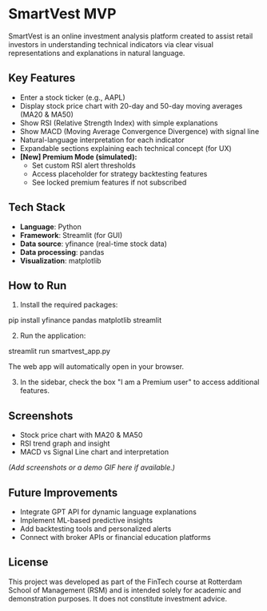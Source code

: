 

# SmartVest MVP

SmartVest is an online investment analysis platform created to assist retail investors in understanding technical indicators via clear visual representations and explanations in natural language.

## Key Features

- Enter a stock ticker (e.g., AAPL)
- Display stock price chart with 20-day and 50-day moving averages (MA20 & MA50)
- Show RSI (Relative Strength Index) with simple explanations
- Show MACD (Moving Average Convergence Divergence) with signal line
- Natural-language interpretation for each indicator
- Expandable sections explaining each technical concept (for UX)
- **[New] Premium Mode (simulated):**
  - Set custom RSI alert thresholds
  - Access placeholder for strategy backtesting features
  - See locked premium features if not subscribed

## Tech Stack

- **Language**: Python
- **Framework**: Streamlit (for GUI)
- **Data source**: yfinance (real-time stock data)
- **Data processing**: pandas
- **Visualization**: matplotlib

## How to Run

1. Install the required packages:


pip install yfinance pandas matplotlib streamlit


2. Run the application:


streamlit run smartvest_app.py


The web app will automatically open in your browser.


3. In the sidebar, check the box "I am a Premium user" to access additional features.

## Screenshots

* Stock price chart with MA20 & MA50
* RSI trend graph and insight
* MACD vs Signal Line chart and interpretation

*(Add screenshots or a demo GIF here if available.)*

## Future Improvements

* Integrate GPT API for dynamic language explanations
* Implement ML-based predictive insights
* Add backtesting tools and personalized alerts
* Connect with broker APIs or financial education platforms

## License

This project was developed as part of the FinTech course at Rotterdam School of Management (RSM) and is intended solely for academic and demonstration purposes.
It does not constitute investment advice.
